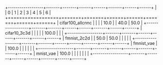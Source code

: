 +------------------+-------+-------+------+------+-------+------+------+
|                  | 0     | 1     | 2    | 3    | 4     | 5    | 6    |
+==================+=======+=======+======+======+=======+======+======+
| cifar100_allcnnc |       |       |      | 10.0 |       | 40.0 | 50.0 |
+------------------+-------+-------+------+------+-------+------+------+
| cifar10_3c3d     |       |       |      |      | 100.0 |      |      |
+------------------+-------+-------+------+------+-------+------+------+
| fmnist_2c2d      |       | 50.0  | 50.0 |      |       |      |      |
+------------------+-------+-------+------+------+-------+------+------+
| fmnist_vae       |       | 100.0 |      |      |       |      |      |
+------------------+-------+-------+------+------+-------+------+------+
| mnist_vae        | 100.0 |       |      |      |       |      |      |
+------------------+-------+-------+------+------+-------+------+------+